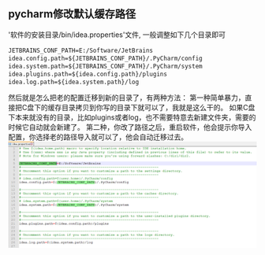 ## pycharm修改默认缓存路径
'软件的安装目录/bin/idea.properties'文件, 一般调整如下几个目录即可
```
JETBRAINS_CONF_PATH=E:/Software/JetBrains
idea.config.path=${JETBRAINS_CONF_PATH}/.PyCharm/config
idea.system.path=${JETBRAINS_CONF_PATH}/.PyCharm/system
idea.plugins.path=${idea.config.path}/plugins
idea.log.path=${idea.system.path}/log
```

然后就是怎么把老的配置迁移到新的目录了，有两种方法：
第一种简单暴力，直接把C盘下的缓存目录拷贝到你写的目录下就可以了，我就是这么干的。
如果C盘下本来就没有的目录，比如plugins或者log，也不需要特意去新建文件夹，需要的时候它自动就会新建了。
第二种，你改了路径之后，重启软件，他会提示你导入配置，你选择老的路径导入就可以了，他会自动迁移过去。
![](images_attachments/561731902259975.png)

